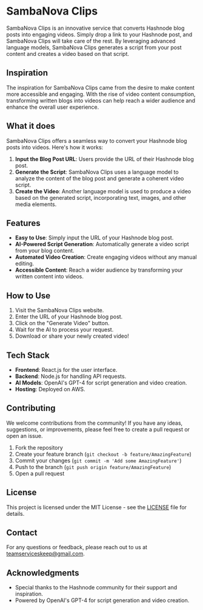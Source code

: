 # SambaNova Clips

SambaNova Clips is an innovative service that converts Hashnode blog posts into engaging videos. Simply drop a link to your Hashnode post, and SambaNova Clips will take care of the rest. By leveraging advanced language models, SambaNova Clips generates a script from your post content and creates a video based on that script.

## Inspiration

The inspiration for SambaNova Clips came from the desire to make content more accessible and engaging. With the rise of video content consumption, transforming written blogs into videos can help reach a wider audience and enhance the overall user experience.

## What it does

SambaNova Clips offers a seamless way to convert your Hashnode blog posts into videos. Here's how it works:
1. **Input the Blog Post URL**: Users provide the URL of their Hashnode blog post.
2. **Generate the Script**: SambaNova Clips uses a language model to analyze the content of the blog post and generate a coherent video script.
3. **Create the Video**: Another language model is used to produce a video based on the generated script, incorporating text, images, and other media elements.

## Features

- **Easy to Use**: Simply input the URL of your Hashnode blog post.
- **AI-Powered Script Generation**: Automatically generate a video script from your blog content.
- **Automated Video Creation**: Create engaging videos without any manual editing.
- **Accessible Content**: Reach a wider audience by transforming your written content into videos.

## How to Use

1. Visit the SambaNova Clips website.
2. Enter the URL of your Hashnode blog post.
3. Click on the "Generate Video" button.
4. Wait for the AI to process your request.
5. Download or share your newly created video!

## Tech Stack

- **Frontend**: React.js for the user interface.
- **Backend**: Node.js for handling API requests.
- **AI Models**: OpenAI's GPT-4 for script generation and video creation.
- **Hosting**: Deployed on AWS.

## Contributing

We welcome contributions from the community! If you have any ideas, suggestions, or improvements, please feel free to create a pull request or open an issue.

1. Fork the repository
2. Create your feature branch (`git checkout -b feature/AmazingFeature`)
3. Commit your changes (`git commit -m 'Add some AmazingFeature'`)
4. Push to the branch (`git push origin feature/AmazingFeature`)
5. Open a pull request

## License

This project is licensed under the MIT License - see the [LICENSE](LICENSE) file for details.

## Contact

For any questions or feedback, please reach out to us at [teamserviceskeep@gmail.com](mailto:teamserviceskeep@gmail.com).

## Acknowledgments

- Special thanks to the Hashnode community for their support and inspiration.
- Powered by OpenAI's GPT-4 for script generation and video creation.
